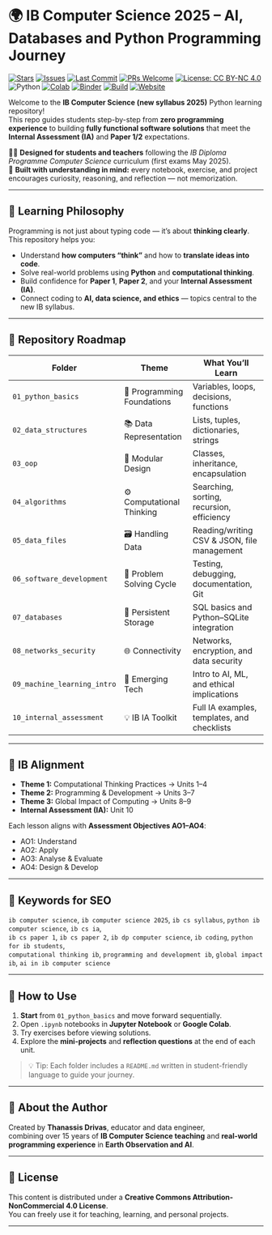 <meta name="google-site-verification" content="m6Z1jsLFqvuMjSiWzCUmmphZQm0jVasp-n1sPXD6kbM" />

# 🌍 IB Computer Science 2025 – AI, Databases and Python Programming Journey

<!-- Badges -->
[![Stars](https://img.shields.io/github/stars/tdrivas/IB-Computer-Science?style=social)](https://github.com/tdrivas/IB-Computer-Science/stargazers)
[![Issues](https://img.shields.io/github/issues/tdrivas/IB-Computer-Science)](https://github.com/tdrivas/IB-Computer-Science/issues)
[![Last Commit](https://img.shields.io/github/last-commit/tdrivas/IB-Computer-Science)](https://github.com/tdrivas/IB-Computer-Science/commits/main)
[![PRs Welcome](https://img.shields.io/badge/PRs-welcome-brightgreen.svg)](https://github.com/tdrivas/IB-Computer-Science/pulls)
[![License: CC BY-NC 4.0](https://img.shields.io/badge/License-CC%20BY--NC%204.0-lightgrey)](https://creativecommons.org/licenses/by-nc/4.0/)
![Python](https://img.shields.io/badge/Python-3.9%2B-blue)
[![Colab](https://colab.research.google.com/assets/colab-badge.svg)](https://colab.research.google.com/github/USER/IB-Computer-Science/blob/main/01_python_basics/02_python_basics.ipynb)
[![Binder](https://mybinder.org/badge_logo.svg)](https://mybinder.org/v2/gh/USER/IB-Computer-Science/HEAD)
[![Build](https://img.shields.io/github/actions/workflow/status/tdrivas/IB-Computer-Science/tests.yml?label=CI)](https://github.com/USER/IB-Computer-Science/actions)
[![Website](https://img.shields.io/website?url=https%3A%2F%2Ftdrivas.github.io%2FIB-Computer-Science)](https://tdrivas.github.io/IB-Computer-Science)


Welcome to the **IB Computer Science (new syllabus 2025)** Python learning repository!  
This repo guides students step-by-step from **zero programming experience** to building **fully functional software solutions** that meet the **Internal Assessment (IA)** and **Paper 1/2** expectations.

👩‍💻 **Designed for students and teachers** following the *IB Diploma Programme Computer Science* curriculum (first exams May 2025).  
🧠 **Built with understanding in mind:** every notebook, exercise, and project encourages curiosity, reasoning, and reflection — not memorization.

---

## 🎯 Learning Philosophy

Programming is not just about typing code — it’s about **thinking clearly**.  
This repository helps you:
- Understand **how computers “think”** and how to **translate ideas into code**.
- Solve real-world problems using **Python** and **computational thinking**.
- Build confidence for **Paper 1**, **Paper 2**, and your **Internal Assessment (IA)**.
- Connect coding to **AI, data science, and ethics** — topics central to the new IB syllabus.

---

## 🧩 Repository Roadmap

| Folder | Theme | What You’ll Learn |
|--------|--------|-------------------|
| `01_python_basics` | 🐍 Programming Foundations | Variables, loops, decisions, functions |
| `02_data_structures` | 📚 Data Representation | Lists, tuples, dictionaries, strings |
| `03_oop` | 🧱 Modular Design | Classes, inheritance, encapsulation |
| `04_algorithms` | ⚙️ Computational Thinking | Searching, sorting, recursion, efficiency |
| `05_data_files` | 🗃️ Handling Data | Reading/writing CSV & JSON, file management |
| `06_software_development` | 🧩 Problem Solving Cycle | Testing, debugging, documentation, Git |
| `07_databases` | 🧠 Persistent Storage | SQL basics and Python–SQLite integration |
| `08_networks_security` | 🌐 Connectivity | Networks, encryption, and data security |
| `09_machine_learning_intro` | 🤖 Emerging Tech | Intro to AI, ML, and ethical implications |
| `10_internal_assessment` | 💡 IB IA Toolkit | Full IA examples, templates, and checklists |

---

## 🔑 IB Alignment

- **Theme 1:** Computational Thinking Practices → Units 1–4  
- **Theme 2:** Programming & Development → Units 3–7  
- **Theme 3:** Global Impact of Computing → Units 8–9  
- **Internal Assessment (IA):** Unit 10  

Each lesson aligns with **Assessment Objectives AO1–AO4**:
- AO1: Understand
- AO2: Apply
- AO3: Analyse & Evaluate
- AO4: Design & Develop

---

## 🧠 Keywords for SEO
`ib computer science`, `ib computer science 2025`, `ib cs syllabus`, `python ib computer science`, `ib cs ia`,  
`ib cs paper 1`, `ib cs paper 2`, `ib dp computer science`, `ib coding`, `python for ib students`,  
`computational thinking ib`, `programming and development ib`, `global impact ib`, `ai in ib computer science`

---

## 🧰 How to Use

1. **Start** from `01_python_basics` and move forward sequentially.  
2. Open `.ipynb` notebooks in **Jupyter Notebook** or **Google Colab**.  
3. Try exercises before viewing solutions.  
4. Explore the **mini-projects** and **reflection questions** at the end of each unit.

> 💡 Tip: Each folder includes a `README.md` written in student-friendly language to guide your journey.

---

## 🧭 About the Author

Created by **Thanassis Drivas**, educator and data engineer,  
combining over 15 years of **IB Computer Science teaching** and **real-world programming experience** in **Earth Observation and AI**.

---

## 🪪 License

This content is distributed under a **Creative Commons Attribution-NonCommercial 4.0 License**.  
You can freely use it for teaching, learning, and personal projects.

---
